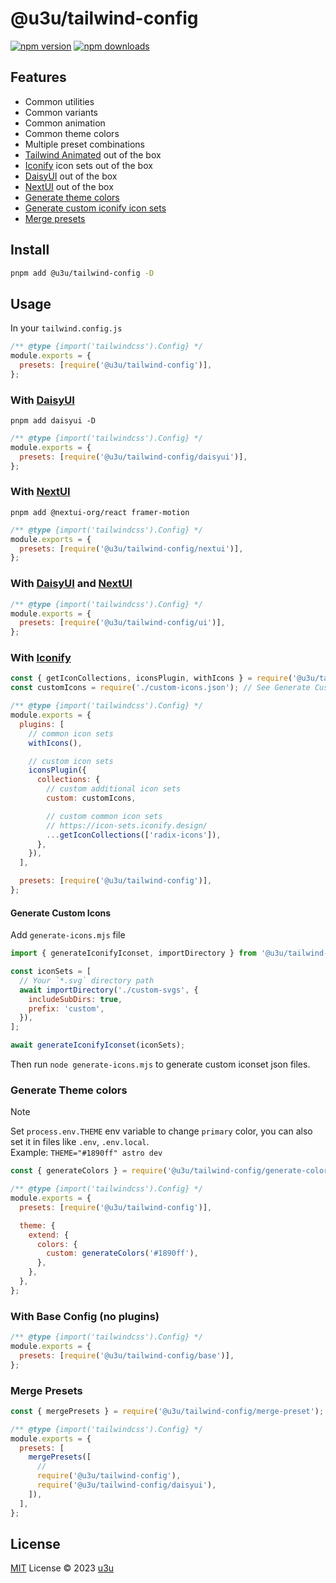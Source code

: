 # @u3u/tailwind-config

[![npm version](https://badgen.net/npm/v/@u3u/tailwind-config)](https://npm.im/@u3u/tailwind-config) [![npm downloads](https://badgen.net/npm/dm/@u3u/tailwind-config)](https://npm.im/@u3u/tailwind-config)

## Features

- Common utilities
- Common variants
- Common animation
- Common theme colors
- Multiple preset combinations
- [Tailwind Animated](https://www.tailwindcss-animated.com/) out of the box
- [Iconify](https://iconify.design/) icon sets out of the box
- [DaisyUI](https://daisyui.com/) out of the box
- [NextUI](https://nextui.org) out of the box
- [Generate theme colors](#generate-theme-colors)
- [Generate custom iconify icon sets](#generate-custom-icons)
- [Merge presets](#merge-presets)

## Install

```sh
pnpm add @u3u/tailwind-config -D
```

## Usage

In your `tailwind.config.js`

```js
/** @type {import('tailwindcss').Config} */
module.exports = {
  presets: [require('@u3u/tailwind-config')],
};
```

### With [DaisyUI](https://daisyui.com/)

`pnpm add daisyui -D`

```js
/** @type {import('tailwindcss').Config} */
module.exports = {
  presets: [require('@u3u/tailwind-config/daisyui')],
};
```

### With [NextUI](https://nextui.org)

`pnpm add @nextui-org/react framer-motion`

```js
/** @type {import('tailwindcss').Config} */
module.exports = {
  presets: [require('@u3u/tailwind-config/nextui')],
};
```

### With [DaisyUI](https://daisyui.com/) and [NextUI](https://nextui.org/)

```js
/** @type {import('tailwindcss').Config} */
module.exports = {
  presets: [require('@u3u/tailwind-config/ui')],
};
```

### With [Iconify](https://iconify.design/)

```js
const { getIconCollections, iconsPlugin, withIcons } = require('@u3u/tailwind-config/icons');
const customIcons = require('./custom-icons.json'); // See Generate Custom Icons

/** @type {import('tailwindcss').Config} */
module.exports = {
  plugins: [
    // common icon sets
    withIcons(),

    // custom icon sets
    iconsPlugin({
      collections: {
        // custom additional icon sets
        custom: customIcons,

        // custom common icon sets
        // https://icon-sets.iconify.design/
        ...getIconCollections(['radix-icons']),
      },
    }),
  ],

  presets: [require('@u3u/tailwind-config')],
};
```

#### Generate Custom Icons

Add `generate-icons.mjs` file

```js
import { generateIconifyIconset, importDirectory } from '@u3u/tailwind-config/generate-iconify-iconset';

const iconSets = [
  // Your `*.svg` directory path
  await importDirectory('./custom-svgs', {
    includeSubDirs: true,
    prefix: 'custom',
  }),
];

await generateIconifyIconset(iconSets);
```

Then run `node generate-icons.mjs` to generate custom iconset json files.

### Generate Theme colors

> [!NOTE]
>
> Set `process.env.THEME` env variable to change `primary` color, you can also set it in files like `.env`, `.env.local`.  
> Example: `THEME="#1890ff" astro dev`

```js
const { generateColors } = require('@u3u/tailwind-config/generate-colors');

/** @type {import('tailwindcss').Config} */
module.exports = {
  presets: [require('@u3u/tailwind-config')],

  theme: {
    extend: {
      colors: {
        custom: generateColors('#1890ff'),
      },
    },
  },
};
```

### With Base Config (no plugins)

```js
/** @type {import('tailwindcss').Config} */
module.exports = {
  presets: [require('@u3u/tailwind-config/base')],
};
```

### Merge Presets

```js
const { mergePresets } = require('@u3u/tailwind-config/merge-preset');

/** @type {import('tailwindcss').Config} */
module.exports = {
  presets: [
    mergePresets([
      //
      require('@u3u/tailwind-config'),
      require('@u3u/tailwind-config/daisyui'),
    ]),
  ],
};
```

## License

[MIT](./LICENSE) License © 2023 [u3u](https://github.com/u3u)
